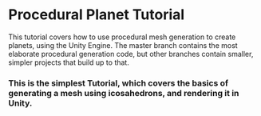 # Procedural Planet Tutorial

This tutorial covers how to use procedural mesh generation to create planets, using the Unity Engine. The master branch contains the most elaborate procedural generation code, but other branches contain smaller, simpler projects that build up to that.

### This is the simplest Tutorial, which covers the basics of generating a mesh using icosahedrons, and rendering it in Unity.